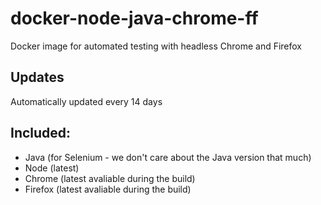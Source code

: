# docker-node-java-chrome-ff
Docker image for automated testing with headless Chrome and Firefox

## Updates
Automatically updated every 14 days

## Included:
- Java (for Selenium - we don't care about the Java version that much) 
- Node (latest)
- Chrome (latest avaliable during the build) 
- Firefox (latest avaliable during the build) 
